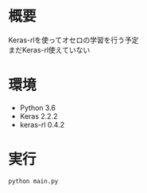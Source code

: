 # 概要

Keras-rlを使ってオセロの学習を行う予定  
まだKeras-rl使えていない

# 環境

* Python 3.6
* Keras 2.2.2
* keras-rl 0.4.2

# 実行

```
python main.py

```
